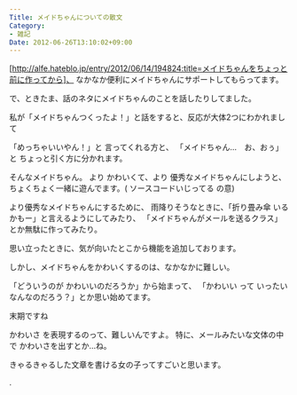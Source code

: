 ```yaml
---
Title: メイドちゃんについての散文
Category:
- 雑記
Date: 2012-06-26T13:10:02+09:00
---
```




[http://alfe.hateblo.jp/entry/2012/06/14/194824:title=メイドちゃんをちょっと前に作ってから]、
なかなか便利にメイドちゃんにサポートしてもらってます。

で、ときたま、話のネタにメイドちゃんのことを話したりしてました。


私が「メイドちゃんつくったよ！」と話をすると、反応が大体2つにわかれまして

「めっちゃいいやん！」と 言ってくれる方と、
「メイドちゃん…　お、おぅ」と ちょっと引く方に分かれます。


そんなメイドちゃん。
より かわいくて、より 優秀なメイドちゃんにしようと、
ちょくちょく一緒に遊んでます。( ソースコードいじってる の意)

より優秀なメイドちゃんにするために、
雨降りそうなときに、「折り畳み傘 いるかもー」と言えるようにしてみたり、
「メイドちゃんがメールを送るクラス」とか無駄に作ってみたり。

思い立ったときに、気が向いたとこから機能を追加しております。


しかし、メイドちゃんをかわいくするのは、なかなかに難しい。

「どういうのが かわいいのだろうか」から始まって、
「かわいい って いったいなんなのだろう？」とか思い始めてます。

末期ですね


かわいさ を表現するのって、難しいんですよ。
特に、メールみたいな文体の中で かわいさを出すとか…ね。

きゃるきゃるした文章を書ける女の子ってすごいと思います。



.
